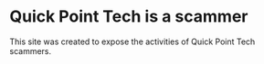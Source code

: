 # Quick Point Tech is a scammer

This site was created to expose the activities of Quick Point Tech scammers.
